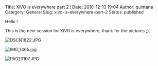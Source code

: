 Title: XiVO is everywhere part 2 !
Date: 2010-12-13 19:04
Author: quintana
Category: General
Slug: xivo-is-everywhere-part-2
Status: published

Hello !

This is the next session for XiVO is everywhere, thank for the pictures
;).

![DSCN1822.JPG](/images/blog/.DSCN1822_m.jpg "DSCN1822.JPG, déc. 2010")

![IMG\_1465.jpg](/images/blog/.IMG_1465_m.jpg "IMG_1465.jpg, déc. 2010")

![PA020107.JPG](/images/blog/.PA020107_m.jpg "PA020107.JPG, déc. 2010")

</p>

